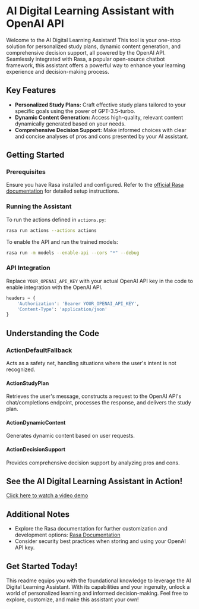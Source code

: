 # AI Digital Learning Assistant with OpenAI API

Welcome to the AI Digital Learning Assistant! This tool is your one-stop solution for personalized study plans, dynamic content generation, and comprehensive decision support, all powered by the OpenAI API. Seamlessly integrated with Rasa, a popular open-source chatbot framework, this assistant offers a powerful way to enhance your learning experience and decision-making process.

## Key Features

- **Personalized Study Plans:** Craft effective study plans tailored to your specific goals using the power of GPT-3.5-turbo.
- **Dynamic Content Generation:** Access high-quality, relevant content dynamically generated based on your needs.
- **Comprehensive Decision Support:** Make informed choices with clear and concise analyses of pros and cons presented by your AI assistant.

## Getting Started

### Prerequisites
Ensure you have Rasa installed and configured. Refer to the [official Rasa documentation](https://rasa.com/docs/) for detailed setup instructions.

### Running the Assistant
To run the actions defined in `actions.py`:
```bash
rasa run actions --actions actions
```
To enable the API and run the trained models:
```bash
rasa run -m models --enable-api --cors "*" --debug
```

### API Integration
Replace `YOUR_OPENAI_API_KEY` with your actual OpenAI API key in the code to enable integration with the OpenAI API.

```python
headers = {
    'Authorization': 'Bearer YOUR_OPENAI_API_KEY',
    'Content-Type': 'application/json'
}
```

## Understanding the Code

### ActionDefaultFallback

Acts as a safety net, handling situations where the user's intent is not recognized.

#### ActionStudyPlan

Retrieves the user's message, constructs a request to the OpenAI API's chat/completions endpoint, processes the response, and delivers the study plan.

#### ActionDynamicContent

Generates dynamic content based on user requests.

#### ActionDecisionSupport

Provides comprehensive decision support by analyzing pros and cons.

## See the AI Digital Learning Assistant in Action!

[Click here to watch a video demo](https://drive.google.com/file/d/1AZM0n6Y2QOzdYWdpDqSHIJB9MuN9pLuy/view?usp=drive_link)

## Additional Notes

- Explore the Rasa documentation for further customization and development options: [Rasa Documentation](https://rasa.com/docs/)
- Consider security best practices when storing and using your OpenAI API key.

## Get Started Today!

This readme equips you with the foundational knowledge to leverage the AI Digital Learning Assistant. With its capabilities and your ingenuity, unlock a world of personalized learning and informed decision-making. Feel free to explore, customize, and make this assistant your own!
